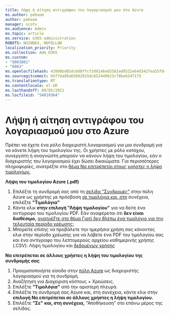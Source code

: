 ```yaml
---
title: Λήψη ή αίτηση αντιγράφου του λογαριασμού μου στο Azure
ms.author: pebaum
author: pebaum
manager: scotv
ms.audience: Admin
ms.topic: article
ms.service: o365-administration
ROBOTS: NOINDEX, NOFOLLOW
localization_priority: Priority
ms.collection: Adm_O365
ms.custom:
- "9003801"
- "6863"
ms.openlocfilehash: 43898bd85dc6d0ffcf3d9146e65583ad9532e64d342fea55fd48e055caf133a4
ms.sourcegitcommit: b5f7da89a650d2915dc652449623c78be6247175
ms.translationtype: MT
ms.contentlocale: el-GR
ms.lasthandoff: 08/05/2021
ms.locfileid: "54019364"
---
```

# <a name="download-or-request-a-copy-of-my-bill-in-azure"></a>Λήψη ή αίτηση αντιγράφου του λογαριασμού μου στο Azure

Πρέπει να έχετε ένα ρόλο διαχειριστή λογαριασμού για μια συνδρομή για να κάνετε λήψη του τιμολογίου της. Οι χρήστες με ρόλο κατόχου, συνεργάτη ή αναγνώστη μπορούν να κάνουν λήψη του τιμολογίου, εάν ο διαχειριστής του λογαριασμού έχει δώσει δικαιώματα. Για περισσότερες πληροφορίες, ανατρέξτε στο [θέμα Να επιτρέπεται στους χρήστες η λήψη τιμολογίων.](https://docs.microsoft.com/azure/cost-management-billing/manage/manage-billing-access#opt-in)

**Λήψη του τιμολογίου Azure (.pdf)**

1. Επιλέξτε τη συνδρομή σας από τη [σελίδα "Συνδρομές"](https://portal.azure.com/#blade/Microsoft_Azure_Billing/SubscriptionsBlade) στην πύλη Azure ως χρήστης με πρόσβαση [σε τιμολόγια και, στη](https://docs.microsoft.com/azure/cost-management-billing/manage/manage-billing-access?WT.mc_id=Portal-Microsoft_Azure_Support) συνέχεια, επιλέξτε **"Τιμολόγια"**
2. Κάντε κλικ **στην επιλογή "Λήψη τιμολογίου"** για να δείτε ένα αντίγραφο του τιμολογίου PDF. Εάν αναφέρεται ότι **δεν είναι διαθέσιμο,** [ανατρέξτε στο θέμα Γιατί δεν βλέπω ένα τιμολόγιο για την τελευταία περίοδο χρέωσης;](https://docs.microsoft.com/azure/cost-management-billing/manage/download-azure-invoice-daily-usage-date?WT.mc_id=Portal-Microsoft_Azure_Support#noinvoice)
3. Μπορείτε επίσης να προβάλετε την ημερήσια χρήση σας κάνοντας κλικ στην περίοδο χρέωσης για να λάβετε ένα PDF του τιμολογίου σας και ένα αντίγραφο του λεπτομερούς αρχείου καθημερινής χρήσης (.CSV): Λήψη τιμολογίου και [δεδομένων χρήσης](https://docs.microsoft.com/azure/cost-management-billing/manage/download-azure-invoice-daily-usage-date?WT.mc_id=Portal-Microsoft_Azure_Support)  

**Να επιτρέπεται σε άλλους χρήστες η λήψη του τιμολογίου της συνδρομής σας**

1. Πραγματοποιήστε είσοδο στην [πύλη Azure](https://portal.azure.com/) ως διαχειριστής λογαριασμού για τη συνδρομή.
2. Αναζήτηση για Διαχείριση κόστους + Χρεώσεις.
3. Επιλέξτε **"Τιμολόγια"** από την αριστερή πλευρά.
4. Επιλέξτε τη συνδρομή σας Azure και, στη συνέχεια, κάντε κλικ στην **επιλογή Να επιτρέπεται σε άλλους χρήστες η λήψη τιμολογίου.**
5. Επιλέξτε **"Σε"** **και, στη συνέχεια,** "Αποθήκευση" στο επάνω μέρος της σελίδας.
